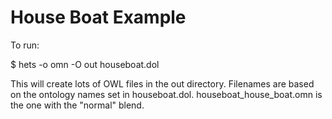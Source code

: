 # House Boat Example

To run:   

$ hets -o omn -O out houseboat.dol

This will create lots of OWL files in the out directory. 
Filenames are based on the ontology names set in houseboat.dol.
houseboat_house_boat.omn is the one with the "normal" blend.
